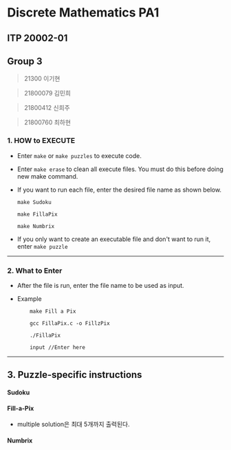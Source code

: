 # Discrete Mathematics PA1

## ITP 20002-01

## Group 3

> 21300   이기현

> 21800079 김민희

> 21800412 신희주

> 21800760 최하현

### 1. HOW to EXECUTE

 - Enter ```make``` or ```make puzzles``` to execute code.

 - Enter ```make erase``` to clean all execute files. You must do this before doing new make command.

 - If you want to run each file, enter the desired file name as shown below.

    ```make Sudoku```

    ```make FillaPix```

    ```make Numbrix```

- If you only want to create an executable file and don't want to run it, enter ```make puzzle```


<hr>


### 2. What to Enter

- After the file is run, enter the file name to be used as input.

- Example

    ```
        make Fill a Pix

        gcc FillaPix.c -o FillzPix

        ./FillaPix

        input //Enter here

    ```


<hr>


## 3. Puzzle-specific instructions

  #### Sudoku

  #### Fill-a-Pix

  - multiple solution은 최대 5개까지 출력된다.

  #### Numbrix
